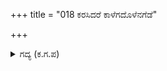 +++
title = "018 ಕರಸಿದರೆ ಕಾಳೆಗದೊಳೆನಗೆಡೆ"

+++

<details><summary>ಗದ್ಯ (ಕ.ಗ.ಪ) </summary>

18. ನನ್ನ ಜೊತೆ ಯುದ್ಧ ಮಾಡಲು ಬಯಸಿ ನನ್ನನ್ನು ಸಮಸಪ್ತಕರು ಕರೆಸಿದ್ದಾರೆ. ಅವರ ಜೊತೆಗಿನ ನನ್ನ  ಯುದ್ಧದ ಮೀಸಲು ಮುರಿಯಬಾರದು. ನಿಮ್ಮ ರಕ್ಷಣೆಗೆ  ನೀಲ, ಸತ್ಯಜಿತು, ಕೌಶಲ, ಶತಾನೀಕ, ಶ್ರೇಷ್ಠನಾದ ಘಟೋತ್ಕಚ, ದ್ರುಪದ ರಾಜ, ಕೈಕೇಯ ಮೊದಲಾದ ರಾಜರು ಜೊತೆಯಲ್ಲಿರಲಿ; ಭೀಮಸೇನ, ನಕುಲ, ಸಹದೇವರು ದ್ರೋಣಾಚಾರ್ಯರೊಡನೆ ಯುದ್ಧವನ್ನು ಮಾಡಲಿ" ಎಂದು ಅರ್ಜುನನು ಹೇಳಿದನು.
</details>
